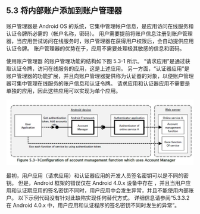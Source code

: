 ## 5.3 将内部账户添加到账户管理器

账户管理器是 Android OS 的系统，它集中管理帐户信息，是应用访问在线服务和认证令牌所必需的（帐户名称，密码）。 用户需要提前将账户信息注册到账户管理器，当应用尝试访问在线服务时，账户管理器在获得用户权限后，会自动提供应用认证令牌。 账户管理器的优势在于，应用不需要处理极其敏感的信息和密码。

使用账户管理器
的账户管理功能的结构如下图 5.3-1 所示。 “请求应用”是通过获取认证令牌，访问在线服务的应用，这是上述应用。 另一方面，“认证器应用”是账户管理器的功能扩展，并且向账户管理器提供称为认证器的对象，以便账户管理器可集中管理在线服务的账户信息和认证令牌。 请求应用和认证器应用不需要是单独的应用，因此这些应用可以实现为单个应用。

![](img/5-3-1.jpg)

最初，用户应用（请求应用）和认证器应用的开发人员签名密钥可以是不同的密钥。 但是，Android 框架的错误仅在 Android 4.0.x 设备中存在 ，并且当用户应用和认证期应用的签名密钥不同时，用户应用中会发生异常，并且不能使用内部账户。 以下示例代码没有针对此缺陷实现任何替代方式。 详细信息请参阅“5.3.3.2 在 Android 4.0.x 中，用户应用和认证程序的签名密钥不同时发生的异常”。
